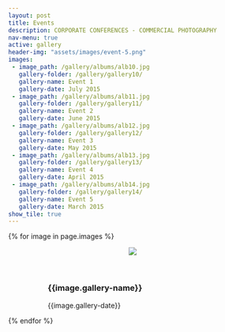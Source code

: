 ```yaml
---
layout: post
title: Events
description: CORPORATE CONFERENCES - COMMERCIAL PHOTOGRAPHY
nav-menu: true
active: gallery
header-img: "assets/images/event-5.png"
images:
 - image_path: /gallery/albums/alb10.jpg
   gallery-folder: /gallery/gallery10/
   gallery-name: Event 1
   gallery-date: July 2015
 - image_path: /gallery/albums/alb11.jpg
   gallery-folder: /gallery/gallery11/
   gallery-name: Event 2
   gallery-date: June 2015
 - image_path: /gallery/albums/alb12.jpg
   gallery-folder: /gallery/gallery12/
   gallery-name: Event 3
   gallery-date: May 2015
 - image_path: /gallery/albums/alb13.jpg
   gallery-folder: /gallery/gallery13/
   gallery-name: Event 4
   gallery-date: April 2015
 - image_path: /gallery/albums/alb14.jpg
   gallery-folder: /gallery/gallery14/
   gallery-name: Event 5
   gallery-date: March 2015
show_tile: true
---
```


<html class="no-js" lang="en">
<head>
  <meta content="charset=utf-8">
</head>
    <body class="gallery">

  <section id="content" role="main">
    <div class="wrapper">
      <!-- Gallery __-->
      <div class="gallery masonry-gallery">
{% for image in page.images %}
        <figure class="gallery-item"><figure class="effect-selena">
          <header class='gallery-icon'>
<a href="{{ site.url }}{{ site.baseurl }}{{ image.gallery-folder }}">
<img src="{{ site.url }}{{ site.baseurl }}{{ image.image_path }}"></a>
          </header>
          <figcaption class='gallery-caption'>
            <div class="entry-summary">
              <h3>{{image.gallery-name}}</h3>
              <p>{{image.gallery-date}}</p>
            </div>
          </figcaption>
                       </figure>
        </figure>
{% endfor %}
      </div>
    </div><!-- END .wrapper -->
  </section>

<br>


<!-- jQuery -->

<script src="//ajax.googleapis.com/ajax/libs/jquery/2.1.1/jquery.min.js"></script>
<script src="//maxcdn.bootstrapcdn.com/bootstrap/3.3.6/js/bootstrap.min.js"></script>

<!-- include image popups -->
<script src="{{ site.baseurl }}assets/js/jquery.magnific-popup.js"></script>

<script src="{{ site.baseurl }}assets/js/retina.min.js"></script>
<!-- include Masonry -->
<script src="{{ site.baseurl }}assets/js/isotope.pkgd.min.js"></script>
<!-- include mousewheel plugins -->
<script src="{{ site.baseurl }}assets/js/jquery.mousewheel.min.js"></script>
<!-- include carousel plugins -->
<script src="{{ site.baseurl}}assets/js/jquery.tinycarousel.min.js"></script>
<!-- include svg line drawing plugin -->
<script src="{{ site.baseurl }}assets/js/jquery.lazylinepainter.min.js"></script>
<!-- include custom script -->
<script src="{{ site.baseurl }}assets/js/scripts.js"></script>
<!-- Modernizr -->
<script src="{{ site.baseurl }}assets/js/modernizr.js"></script>

</body></html>
